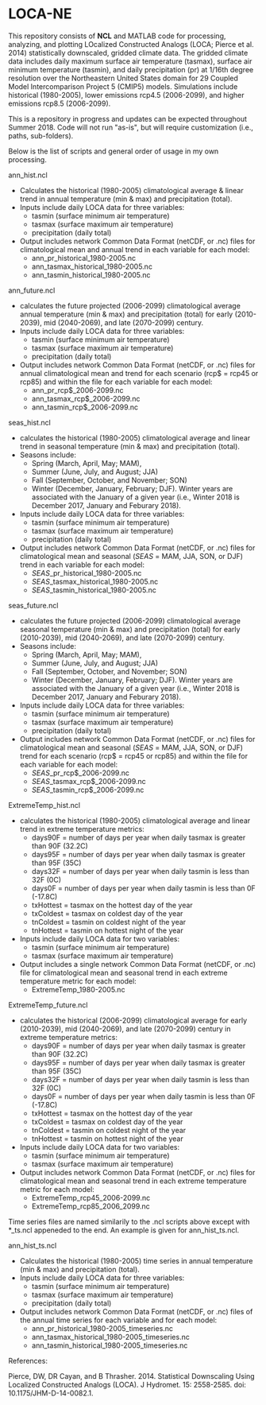 # LOCA-NE
This repository consists of <b>NCL</b> and MATLAB code for processing, analyzing, and plotting LOcalized Constructed Analogs (LOCA; Pierce et al. 2014) statistically downscaled, gridded climate data.  The gridded climate data includes daily maximum surface air temperature (tasmax), surface air minimum temperature (tasmin), and daily precipitation (pr) at 1/16th degree resolution over the Northeastern United States domain for 29 Coupled Model Intercomparison Project 5 (CMIP5) models.  Simulations include historical (1980-2005), lower emissions rcp4.5 (2006-2099), and higher emissions rcp8.5 (2006-2099). 

This is a repository in progress and updates can be expected throughout Summer 2018.  Code will not run "as-is", but will require customization (i.e., paths, sub-folders). 

Below is the list of scripts and general order of usage in my own processing. 

  ann_hist.ncl
  - Calculates the historical (1980-2005) climatological average & linear trend in annual temperature (min & max) and 
  precipitation (total).  
  - Inputs include daily LOCA data for three variables:
     - tasmin (surface minimum air temperature)
     - tasmax (surface maximum air temperature)
     - precipitation (daily total)
  - Output includes network Common Data Format (netCDF, or .nc) files for climatological mean and annual trend in each
  variable for each model:
     - ann_pr_historical_1980-2005.nc
     - ann_tasmax_historical_1980-2005.nc
     - ann_tasmin_historical_1980-2005.nc
     
  ann_future.ncl
  - calculates the future projected (2006-2099) climatological average annual temperature (min & max) and 
    precipitation (total) for early (2010-2039), mid (2040-2069), and late (2070-2099) century.  
  - Inputs include daily LOCA data for three variables:
     - tasmin (surface minimum air temperature)
     - tasmax (surface maximum air temperature)
     - precipitation (daily total)
  - Output includes network Common Data Format (netCDF, or .nc) files for annual climatological mean and trend for each 
  scenario (rcp$ = rcp45 or rcp85) and within the file for each variable for each model:
     - ann_pr_rcp$_2006-2099.nc
     - ann_tasmax_rcp$_2006-2099.nc
     - ann_tasmin_rcp$_2006-2099.nc
  
  seas_hist.ncl
  - calculates the historical (1980-2005) climatological average and linear trend in seasonal temperature (min & max) and 
    precipitation (total).   
  - Seasons include: 
    - Spring (March, April, May; MAM), 
    - Summer (June, July, and August; JJA) 
    - Fall (September, October, and November; SON)
    - Winter (December, January, February; DJF). Winter years are associated with the January of a given year (i.e., Winter 
    2018 is December 2017, January and Feburary 2018).
  - Inputs include daily LOCA data for three variables:
     - tasmin (surface minimum air temperature)
     - tasmax (surface maximum air temperature)
     - precipitation (daily total)
  - Output includes network Common Data Format (netCDF, or .nc) files for climatological mean and seasonal ($SEAS$ = MAM, JJA, 
  SON, or DJF) trend in each variable for each model:
     - $SEAS$_pr_historical_1980-2005.nc
     - $SEAS$_tasmax_historical_1980-2005.nc
     - $SEAS$_tasmin_historical_1980-2005.nc
     
  seas_future.ncl
  - calculates the future projected (2006-2099) climatological average seasonal temperature (min & max) and 
    precipitation (total) for early (2010-2039), mid (2040-2069), and late (2070-2099) century.  
  - Seasons include: 
    - Spring (March, April, May; MAM), 
    - Summer (June, July, and August; JJA) 
    - Fall (September, October, and November; SON)
    - Winter (December, January, February; DJF). Winter years are associated with the January of a given year (i.e., Winter 
    2018 is December 2017, January and Feburary 2018).
  - Inputs include daily LOCA data for three variables:
     - tasmin (surface minimum air temperature)
     - tasmax (surface maximum air temperature)
     - precipitation (daily total)
  - Output includes network Common Data Format (netCDF, or .nc) files for climatological mean and seasonal ($SEAS$ = MAM, JJA, 
  SON, or DJF) trend for each scenario (rcp$ = rcp45 or rcp85) and within the file for each variable for each model:
     - $SEAS$_pr_rcp$_2006-2099.nc
     - $SEAS$_tasmax_rcp$_2006-2099.nc
     - $SEAS$_tasmin_rcp$_2006-2099.nc
     
  ExtremeTemp_hist.ncl
  - calculates the historical (1980-2005) climatological average and linear trend in extreme temperature metrics:
    - days90F = number of days per year when daily tasmax is greater than 90F (32.2C)
    - days95F = number of days per year when daily tasmax is greater than 95F (35C)
    - days32F = number of days per year when daily tasmin is less than 32F (0C)
    - days0F = number of days per year when daily tasmin is less than 0F (-17.8C)
    - txHottest = tasmax on the hottest day of the year
    - txColdest = tasmax on coldest day of the year
    - tnColdest = tasmin on coldest night of the year
    - tnHottest = tasmin on hottest night of the year
  - Inputs include daily LOCA data for two variables:
     - tasmin (surface minimum air temperature)
     - tasmax (surface maximum air temperature)
  - Output includes a single network Common Data Format (netCDF, or .nc) file for climatological mean and seasonal trend in 
  each extreme temperature metric for each model:
     - ExtremeTemp_1980-2005.nc
     
  ExtremeTemp_future.ncl
  - calculates the historical (2006-2099) climatological average for early (2010-2039), mid (2040-2069), and late (2070-2099) 
  century in extreme temperature metrics:
    - days90F = number of days per year when daily tasmax is greater than 90F (32.2C)
    - days95F = number of days per year when daily tasmax is greater than 95F (35C)
    - days32F = number of days per year when daily tasmin is less than 32F (0C)
    - days0F = number of days per year when daily tasmin is less than 0F (-17.8C)
    - txHottest = tasmax on the hottest day of the year
    - txColdest = tasmax on coldest day of the year
    - tnColdest = tasmin on coldest night of the year
    - tnHottest = tasmin on hottest night of the year
  - Inputs include daily LOCA data for two variables:
     - tasmin (surface minimum air temperature)
     - tasmax (surface maximum air temperature)
  - Output includes network Common Data Format (netCDF, or .nc) files for climatological mean and seasonal trend in 
  each extreme temperature metric for each model:
     - ExtremeTemp_rcp45_2006-2099.nc
     - ExtremeTemp_rcp85_2006_2099.nc

Time series files are named similarily to the .ncl scripts above except with *_ts.ncl appeneded to the end. An example is given for ann_hist_ts.ncl. 
  
  ann_hist_ts.ncl
  - Calculates the historical (1980-2005) time series in annual temperature (min & max) and precipitation (total).  
  - Inputs include daily LOCA data for three variables:
     - tasmin (surface minimum air temperature)
     - tasmax (surface maximum air temperature)
     - precipitation (daily total)
  - Output includes network Common Data Format (netCDF, or .nc) files of the annual time series for each
  variable and for each model:
     - ann_pr_historical_1980-2005_timeseries.nc
     - ann_tasmax_historical_1980-2005_timeseries.nc
     - ann_tasmin_historical_1980-2005_timeseries.nc


References: 

Pierce, DW, DR Cayan, and B Thrasher. 2014. Statistical Downscaling Using Localized Constructed Analogs (LOCA). J Hydromet. 15: 2558-2585. doi: 10.1175/JHM-D-14-0082.1. 
